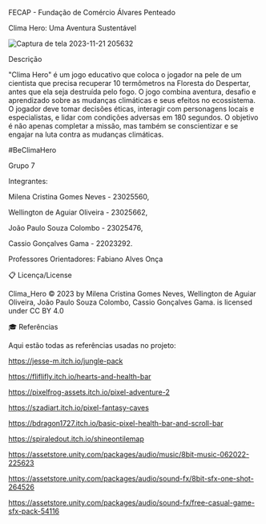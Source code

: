 FECAP - Fundação de Comércio Álvares Penteado


Clima Hero: Uma Aventura Sustentável


![Captura de tela 2023-11-21 205632](https://github.com/2023-2-MCC1/Projeto6/assets/138239786/c5dfe7a3-c0ba-4c59-9b81-4336025c3e80)

Descrição

"Clima Hero" é um jogo educativo que coloca o jogador na pele de um cientista que precisa recuperar 10 termômetros na Floresta do Despertar, antes que ela seja destruída pelo fogo. O jogo combina aventura, desafio e aprendizado sobre as mudanças climáticas e seus efeitos no ecossistema. O jogador deve tomar decisões éticas, interagir com personagens locais e especialistas, e lidar com condições adversas em 180 segundos. O objetivo é não apenas completar a missão, mas também se conscientizar e se engajar na luta contra as mudanças climáticas.

#BeClimaHero

Grupo 7

Integrantes: 

Milena Cristina Gomes Neves - 23025560, 

Wellington de Aguiar Oliveira - 23025662, 

João Paulo Souza Colombo - 23025476, 

Cassio Gonçalves Gama - 22023292.

Professores Orientadores: Fabiano Alves Onça

📋 Licença/License

Clima_Hero © 2023 by Milena Cristina Gomes Neves, Wellington de Aguiar Oliveira, João Paulo Souza Colombo, Cassio Gonçalves Gama. 
is licensed under CC BY 4.0 


🎓 Referências

Aqui estão todas as referências usadas no projeto:

https://jesse-m.itch.io/jungle-pack

https://fliflifly.itch.io/hearts-and-health-bar

https://pixelfrog-assets.itch.io/pixel-adventure-2

https://szadiart.itch.io/pixel-fantasy-caves

https://bdragon1727.itch.io/basic-pixel-health-bar-and-scroll-bar

https://spiraledout.itch.io/shineontilemap

https://assetstore.unity.com/packages/audio/music/8bit-music-062022-225623

https://assetstore.unity.com/packages/audio/sound-fx/8bit-sfx-one-shot-264526

https://assetstore.unity.com/packages/audio/sound-fx/free-casual-game-sfx-pack-54116

